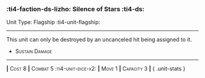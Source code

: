 ### :ti4-faction-ds-lizho: **Silence of Stars** :ti4-ds:

Unit Type: Flagship :ti4-unit-flagship:

---

This unit can only be destroyed by an uncanceled hit being assigned to it.

* <span style="font-variant:small-caps;">Sustain Damage</span> 

---

__|__ <span style="font-variant:small-caps;">Cost 8</span> __|__ <span style="font-variant:small-caps;">Combat 5 :ti4-unit-dice-x2:</span> __|__ <span style="font-variant:small-caps;">Move 1</span> __|__ <span style="font-variant:small-caps;">Capacity 3</span> __|__
{ .unit-stats }
